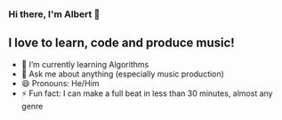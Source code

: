 ### Hi there, I'm Albert 👋

## I love to learn, code and produce music!


- 🌱 I’m currently learning Algorithms
- 💬 Ask me about anything (especially music production)
- 😄 Pronouns: He/Him
- ⚡ Fun fact: I can make a full beat in less than 30 minutes, almost any genre

